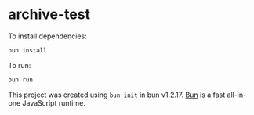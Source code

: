 # archive-test


To install dependencies:

```bash
bun install
```

To run:

```bash
bun run
```

This project was created using `bun init` in bun v1.2.17. [Bun](https://bun.sh) is a fast all-in-one JavaScript runtime.
